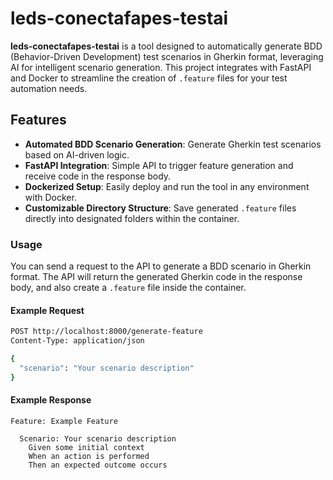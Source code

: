 # leds-conectafapes-testai

**leds-conectafapes-testai** is a tool designed to automatically generate BDD (Behavior-Driven Development) test scenarios in Gherkin format, leveraging AI for intelligent scenario generation. This project integrates with FastAPI and Docker to streamline the creation of `.feature` files for your test automation needs.

## Features

- **Automated BDD Scenario Generation**: Generate Gherkin test scenarios based on AI-driven logic.
- **FastAPI Integration**: Simple API to trigger feature generation and receive code in the response body.
- **Dockerized Setup**: Easily deploy and run the tool in any environment with Docker.
- **Customizable Directory Structure**: Save generated `.feature` files directly into designated folders within the container.

### Usage

You can send a request to the API to generate a BDD scenario in Gherkin format. The API will return the generated Gherkin code in the response body, and also create a `.feature` file inside the container.

#### Example Request

```bash
POST http://localhost:8000/generate-feature
Content-Type: application/json

{
  "scenario": "Your scenario description"
}
```

#### Example Response

```gherkin
Feature: Example Feature

  Scenario: Your scenario description
    Given some initial context
    When an action is performed
    Then an expected outcome occurs
```
